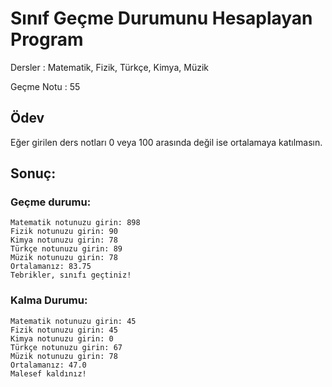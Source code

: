  # Sınıf Geçme Durumunu Hesaplayan Program
Dersler : Matematik, Fizik, Türkçe, Kimya, Müzik

Geçme Notu : 55

## Ödev
Eğer girilen ders notları 0 veya 100 arasında değil ise ortalamaya katılmasın.

## Sonuç:

### Geçme durumu:
````
Matematik notunuzu girin: 898
Fizik notunuzu girin: 90
Kimya notunuzu girin: 78
Türkçe notunuzu girin: 89
Müzik notunuzu girin: 78
Ortalamanız: 83.75
Tebrikler, sınıfı geçtiniz!
````


### Kalma Durumu:
````
Matematik notunuzu girin: 45
Fizik notunuzu girin: 45
Kimya notunuzu girin: 0
Türkçe notunuzu girin: 67
Müzik notunuzu girin: 78
Ortalamanız: 47.0
Malesef kaldınız!


